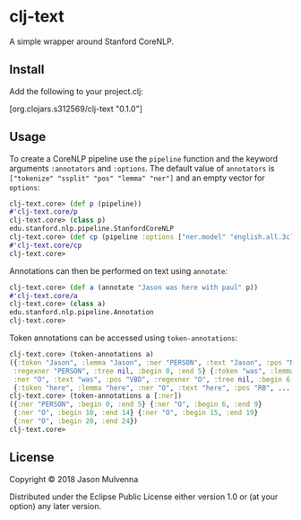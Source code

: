 # clj-text

A simple wrapper around Stanford CoreNLP.

## Install

Add the following to your project.clj:

[org.clojars.s312569/clj-text "0.1.0"]

## Usage

To create a CoreNLP pipeline use the `pipeline` function and the
keyword arguments `:annotators` and `:options`. The default value of
`annotators` is `["tokenize" "ssplit" "pos" "lemma" "ner"]` and an
empty vector for `options`:

```clojure
clj-text.core> (def p (pipeline))
#'clj-text.core/p
clj-text.core> (class p)
edu.stanford.nlp.pipeline.StanfordCoreNLP
clj-text.core> (def cp (pipeline :options ["ner.model" "english.all.3class.caseless.distsim.crf.ser.gz"]))
#'clj-text.core/cp
clj-text.core> 
```

Annotations can then be performed on text using `annotate`:

```clojure
clj-text.core> (def a (annotate "Jason was here with paul" p))
#'clj-text.core/a
clj-text.core> (class a)
edu.stanford.nlp.pipeline.Annotation
clj-text.core>
```

Token annotations can be accessed using `token-annotations`:

```clojure
clj-text.core> (token-annotations a)
({:token "Jason", :lemma "Jason", :ner "PERSON", :text "Jason", :pos "NNP",
 :regexner "PERSON", :tree nil, :begin 0, :end 5} {:token "was", :lemma "be",
 :ner "O", :text "was", :pos "VBD", :regexner "O", :tree nil, :begin 6, :end 9}
 {:token "here", :lemma "here", :ner "O", :text "here", :pos "RB", ...
clj-text.core> (token-annotations a [:ner])
({:ner "PERSON", :begin 0, :end 5} {:ner "O", :begin 6, :end 9}
 {:ner "O", :begin 10, :end 14} {:ner "O", :begin 15, :end 19}
 {:ner "O", :begin 20, :end 24})
clj-text.core>
```

## License

Copyright © 2018 Jason Mulvenna

Distributed under the Eclipse Public License either version 1.0 or (at
your option) any later version.
